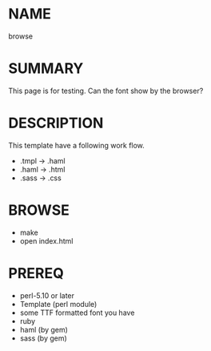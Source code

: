 NAME
====

browse

SUMMARY
=======

This page is for testing.  Can the font show by the browser?

DESCRIPTION
===========

This template have a following work flow.

- .tmpl -> .haml
- .haml -> .html
- .sass -> .css

BROWSE
======

- make
- open index.html

PREREQ
======

- perl-5.10 or later
- Template (perl module)
- some TTF formatted font you have
- ruby
- haml (by gem)
- sass (by gem)

